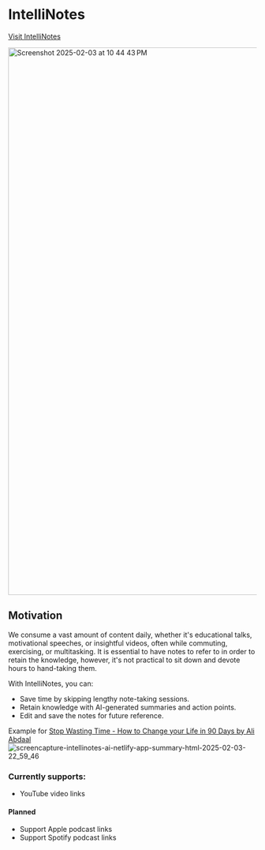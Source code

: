# IntelliNotes

[Visit IntelliNotes](https://intellinotes-ai.netlify.app)

<img width="1110" alt="Screenshot 2025-02-03 at 10 44 43 PM" src="https://github.com/user-attachments/assets/1c4ccd03-84a7-490d-a72e-fcab6f9f5fbf" />

## Motivation

We consume a vast amount of content daily, whether it's educational talks, motivational speeches, or insightful videos, often while commuting, exercising, or multitasking. It is essential to have notes to refer to in order to retain the knowledge, however, it's not practical to sit down and devote hours to hand-taking them.

With IntelliNotes, you can:

- Save time by skipping lengthy note-taking sessions.
- Retain knowledge with AI-generated summaries and action points.
- Edit and save the notes for future reference.

Example for [Stop Wasting Time - How to Change your Life in 90 Days by Ali Abdaal
](https://www.youtube.com/watch?v=U7JNdMbj1zM)
![screencapture-intellinotes-ai-netlify-app-summary-html-2025-02-03-22_59_46](https://github.com/user-attachments/assets/66f6866d-4a5d-4753-990f-fbc2455e344e)

### Currently supports:
- YouTube video links

#### Planned
- Support Apple podcast links
- Support Spotify podcast links
